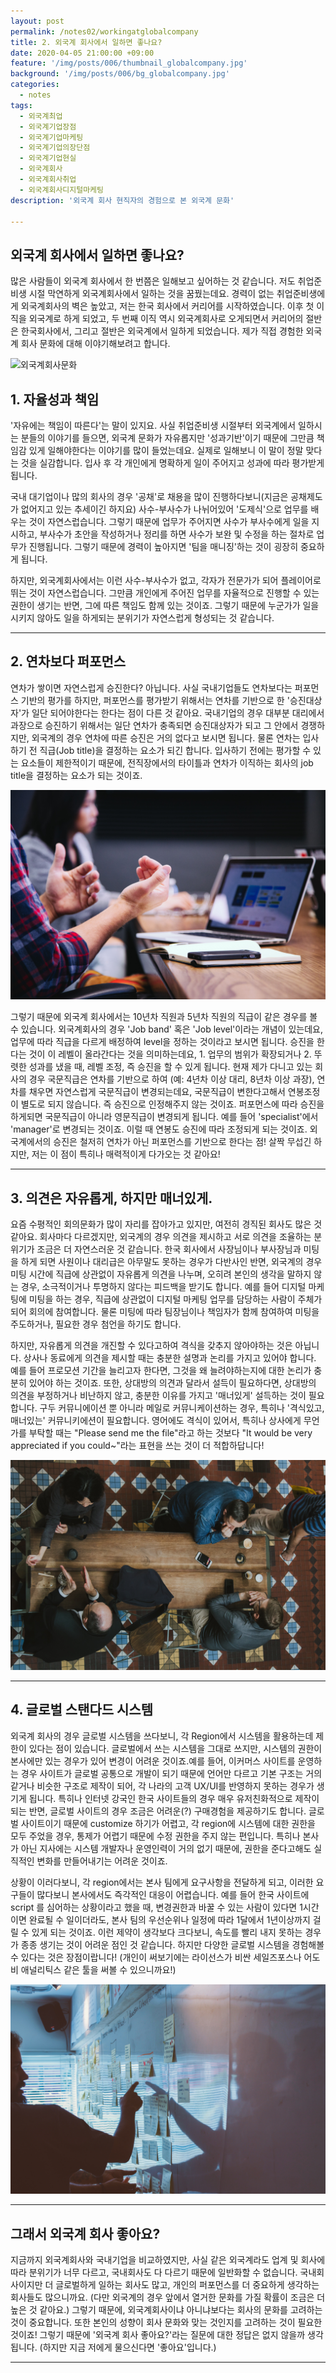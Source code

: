 ```yaml
---
layout: post
permalink: /notes02/workingatglobalcompany
title: 2. 외국계 회사에서 일하면 좋나요?
date: 2020-04-05 21:00:00 +09:00
feature: '/img/posts/006/thumbnail_globalcompany.jpg'
background: '/img/posts/006/bg_globalcompany.jpg'
categories:
  - notes
tags:
  - 외국계최업
  - 외국계기업장점
  - 외국계기업마케팅
  - 외국계기업의장단점
  - 외국계기업현실
  - 외국계회사
  - 외국계회사취업
  - 외국계회사디지털마케팅
description: '외국계 회사 현직자의 경험으로 본 외국계 문화'

---
```


## 외국계 회사에서 일하면 좋나요?
많은 사람들이 외국계 회사에서 한 번쯤은 일해보고 싶어하는 것 같습니다. 저도 취업준비생 시절 막연하게 외국계회사에서 일하는 것을 꿈꿨는데요. 경력이 없는 취업준비생에게 외국계회사의 벽은 높았고, 저는 한국 회사에서 커리어를 시작하였습니다. 이후 첫 이직을 외국계로 하게 되었고, 두 번째 이직 역시 외국계회사로 오게되면서  커리어의 절반은 한국회사에서, 그리고 절반은 외국계에서 일하게 되었습니다. 제가 직접 경험한 외국계 회사 문화에 대해 이야기해보려고 합니다. 

![외국계회사문화](/img/posts/006/01.jpg)

## 1. 자율성과 책임

'자유에는 책임이 따른다'는 말이 있지요. 사실 취업준비생 시절부터 외국계에서 일하시는 분들의 이야기를 들으면, 외국계 문화가 자유롭지만 '성과기반'이기 때문에 그만큼 책임감 있게 일해야한다는 이야기를 많이 들었는데요. 실제로 일해보니 이 말이 정말 맞다는 것을 실감합니다. 입사 후 각 개인에게 명확하게 일이 주어지고 성과에 따라 평가받게 됩니다.    

국내 대기업이나 많의 회사의 경우 '공채'로 채용을 많이 진행하다보니(지금은 공채제도가 없어지고 있는 추세이긴 하지요) 사수-부사수가 나뉘어있어 '도제식'으로 업무를 배우는 것이 자연스럽습니다. 그렇기 때문에 업무가 주어지면 사수가 부사수에게 일을 지시하고, 부사수가 초안을 작성하거나 정리를 하면 사수가 보완 및 수정을 하는 절차로 업무가 진행됩니다. 그렇기 때문에 경력이 높아지면 '팀을 매니징'하는 것이 굉장히 중요하게 됩니다.

하지만, 외국계회사에서는 이런 사수-부사수가 없고, 각자가 전문가가 되어 플레이어로 뛰는 것이 자연스럽습니다. 그만큼 개인에게 주어진 업무를 자율적으로 진행할 수 있는 권한이 생기는 반면, 그에 따른 책임도 함께 있는 것이죠. 그렇기 때문에 누군가가 일을 시키지 않아도 일을 하게되는 분위기가 자연스럽게 형성되는 것 같습니다.

------

## 2. 연차보다 퍼포먼스
연차가 쌓이면 자연스럽게 승진한다? 아닙니다. 사실 국내기업들도 연차보다는 퍼포먼스 기반의 평가를 하지만, 퍼포먼스를 평가받기 위해서는 연차를 기반으로 한 '승진대상자'가 일단 되어야한다는 한다는 점이 다른 것 같아요. 국내기업의 경우 대부분 대리에서 과장으로 승진하기 위해서는 일단 연차가 충족되면 승진대상자가 되고 그 안에서 경쟁하지만, 외국계의 경우 연차에 따른 승진은 거의 없다고 보시면 됩니다. 물론 연차는 입사하기 전 직급(Job title)을 결정하는 요소가 되긴 합니다. 입사하기 전에는 평가할 수 있는 요소들이 제한적이기 때문에, 전직장에서의 타이틀과 연차가 이직하는 회사의 job title을 결정하는 요소가 되는 것이죠.

![외국계회사문화](/img/posts/006/02.jpg)

그렇기 때문에 외국계 회사에서는 10년차 직원과 5년차 직원의 직급이 같은 경우를 볼 수 있습니다. 외국계회사의 경우 'Job band' 혹은 'Job level'이라는 개념이 있는데요, 업무에 따라 직급을 다르게 배정하여 level을 정하는 것이라고 보시면 됩니다. 승진을 한다는 것이 이 레벨이 올라간다는 것을 의미하는데요, 1. 업무의 범위가 확장되거나 2. 뚜렷한 성과를 냈을 때, 레벨 조정, 즉 승진을 할 수 있게 됩니다. 현재 제가 다니고 있는 회사의 경우 국문직급은 연차를 기반으로 하여 (예: 4년차 이상 대리, 8년차 이상 과장), 연차를 채우면 자연스럽게 국문직급이 변경되는데요, 국문직급이 변한다고해서  연봉조정이 별도로 되지 않습니다. 즉 승진으로 인정해주지 않는 것이죠. 퍼포먼스에 따라 승진을 하게되면 국문직급이 아니라 영문직급이 변경되게 됩니다. 예를 들어 'specialist'에서 'manager'로 변경되는 것이죠. 이럴 때 연봉도 승진에 따라 조정되게 되는 것이죠. 외국계에서의 승진은 철저히 연차가 아닌 퍼포먼스를 기반으로 한다는 점! 살짝 무섭긴 하지만, 저는 이 점이 특히나 매력적이게 다가오는 것 같아요! 

------

## 3. 의견은 자유롭게, 하지만 매너있게.
요즘 수평적인 회의문화가 많이 자리를 잡아가고 있지만, 여전히 경직된 회사도 많은 것 같아요. 회사마다 다르겠지만, 외국계의 경우 의견을 제시하고 서로 의견을 조율하는 분위기가 조금은 더 자연스러운 것 같습니다. 한국 회사에서 사장님이나 부사장님과 미팅을 하게 되면 사원이나 대리급은 아무말도 못하는 경우가 다반사인 반면, 외국계의 경우 미팅 시간에 직급에 상관없이 자유롭게 의견을 나누며, 오히려 본인의 생각을 말하지 않는 경우, 소극적이거나 투명하지 않다는 피드백을 받기도 합니다. 예를 들어 디지털 마케팅에 미팅을 하는 경우, 직급에 상관없이 디지털 마케팅 업무를 담당하는 사람이 주체가 되어 회의에 참여합니다. 물론 미팅에 따라 팀장님이나 책임자가 함께 참여하여 미팅을 주도하거나, 필요한 경우 첨언을 하기도 합니다. 

하지만, 자유롭게 의견을 개진할 수 있다고하여 격식을 갖추지 않아야하는 것은 아닙니다. 상사나 동료에게 의견을 제시할 때는 충분한 설명과 논리를 가지고 있어야 합니다. 예를 들어 프로모션 기간을 늘리고자 한다면, 그것을 왜 늘려야하는지에 대한 논리가 충분히 있어야 하는 것이죠. 또한, 상대방의 의견과 달라서 설득이 필요하다면, 상대방의 의견을 부정하거나 비난하지 않고, 충분한 이유를 가지고 '매너있게' 설득하는 것이 필요합니다. 구두 커뮤니에이션 뿐 아니라 메일로 커뮤니케이션하는 경우, 특히나 '격식있고, 매너있는'  커뮤니키에션이 필요합니다. 영어에도 격식이 있어서, 특히나 상사에게 무언가를 부탁할 때는 "Please send me the file"라고 하는 것보다 "It would be very appreciated if you could~"라는 표현을 쓰는 것이 더 적합하답니다!

![외국계회사문화](/img/posts/006/03.jpg)

------

## 4. 글로벌 스탠다드 시스템
외국계 회사의 경우 글로벌 시스템을 쓰다보니, 각 Region에서 시스템을 활용하는데 제한이 있다는 점이 있습니다. 글로벌에서 쓰는 시스템을 그대로 쓰지만, 시스템의 권한이 본사에만 있는 경우가 있어 변경이 어려운 것이죠.예를 들어, 이커머스 사이트를 운영하는 경우 사이트가 글로벌 공통으로 개발이 되기 때문에 언어만 다르고 기본 구조는 거의 같거나 비슷한 구조로 제작이 되어, 각 나라의 고객 UX/UI를 반영하지 못하는 경우가 생기게 됩니다. 특히나 인터넷 강국인 한국 사이트들의 경우 매우 유저친화적으로 제작이 되는 반면, 글로벌 사이트의 경우 조금은 어려운(?) 구매경험을 제공하기도 합니다. 글로벌 사이트이기 때문에 customize 하기가 어렵고, 각 region에 시스템에 대한 권한을 모두 주었을 경우, 통제가 어렵기 때문에 수정 권한을 주지 않는 편입니다. 특히나 본사가 아닌 지사에는 시스템 개발자나 운영인력이 거의 없기 때문에, 권한을 준다고해도 실직적인 변화를 만들어내기는 어려운 것이죠. 

상황이 이러다보니, 각 region에서는 본사 팀에게 요구사항을 전달하게 되고, 이러한 요구들이 많다보니 본사에서도 즉각적인 대응이 어렵습니다. 예를 들어 한국 사이트에 script 를 심어하는 상황이라고 했을 때,  변경권한과 바꿀 수 있는 사람이 있다면 1시간이면 완료될 수 일이더라도,  본사 팀의 우선순위나 일정에 따라 1달에서 1년이상까지 걸릴 수 있게 되는 것이죠. 이런 제약이 생각보다 크다보니, 속도를 빨리 내지 못하는 경우가 종종 생기는 것이  어려운 점인 것 같습니다. 하지만 다양한 글로벌 시스템을 경험해볼 수 있다는 것은 장점이랍니다! (개인이 써보기에는 라이선스가 비싼 세일즈포스나 어도비 애널리틱스 같은 툴을  써볼 수 있으니까요!)

![외국계회사문화](/img/posts/006/04.jpg)

------


## 그래서 외국계 회사 좋아요?
지금까지 외국계회사와 국내기업을 비교하였지만, 사실 같은 외국계라도 업계 및 회사에 따라 분위기가 너무 다르고, 국내회사도 다 다르기 때문에 일반화할 수 없습니다. 국내회사이지만 더 글로벌하게 일하는 회사도 많고, 개인의 퍼포먼스를 더 중요하게 생각하는 회사들도 많으니까요. (다만 외국계의 경우 앞에서 열거한 문화를 가질 확률이 조금은 더 높은 것 같아요.) 그렇기 때문에, 외국계회사이냐 아니냐보다는 회사의 문화를 고려하는 것이 중요합니다.  또한 본인의 성향이 회사 문화와 맞는 것인지를 고려하는 것이 필요한 것이죠! 그렇기 때문에 '외국계 회사 좋아요?'라는 질문에 대한 정답은 없지 않을까 생각됩니다. (하지만 지금 저에게 물으신다면 '좋아요'입니다.) 

   

------
